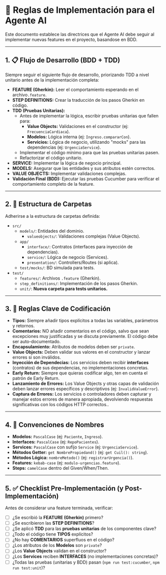 # 🤖 Reglas de Implementación para el Agente AI

Este documento establece las directrices que el Agente AI debe seguir al implementar nuevas features en el proyecto, basandose en BDD.

---

## 1. 📋 Flujo de Desarrollo (BDD + TDD)

Siempre seguir el siguiente flujo de desarrollo, priorizando TDD a nivel unitario antes de la implementación completa:

*   **FEATURE (Gherkin):** Leer el comportamiento esperando en el archivo`.feature`.
*   **STEP DEFINITIONS:** Crear la traducción de los pasos Gherkin en código.
*   **TDD (Pruebas Unitarias):**
    *   Antes de implementar la lógica, escribir pruebas unitarias que fallen para:
        *   **Value Objects:** Validaciones en el constructor (ej: `FrecuenciaCardiaca`).
        *   **Modelos:** Lógica interna (ej: `Ingreso.compararCon`).
        *   **Servicios:** Lógica de negocio, utilizando "mocks" para las dependencias (ej: `UrgenciaService`).
    *   Implementar el código mínimo para que las pruebas unitarias pasen.
    *   Refactorizar el código unitario.
*   **SERVICE:** Implementar la lógica de negocio principal.
*   **MODELS:** Asegurar que las entidades y sus atributos estén correctos.
*   **VALUE OBJECTS:** Implementar validaciones complejas.
*   **Validación Final (BDD):** Ejecutar las pruebas Cucumber para verificar el comportamiento completo de la feature.

---

## 2. 📁 Estructura de Carpetas

Adherirse a la estructura de carpetas definida:

*   `src/`
    *   `models/`: Entidades del dominio.
        *   `valueobjects/`: Validaciones complejas (Value Objects).
    *   `app/`
        *   `interface/`: Contratos (interfaces para inyección de dependencias).
        *   `service/`: Lógica de negocio (Services).
        *   `presentation/`: Controllers/Routes (si aplica).
    *   `test/mocks/`: BD simulada para tests.
*   `test/`
    *   `features/`: Archivos `.feature` (Gherkin).
    *   `step_definitions/`: Implementación de los pasos Gherkin.
    *   `unit/`: **Nueva carpeta para tests unitarios.**

---

## 3. 🔑 Reglas Clave de Codificación

*   **Tipos:** Siempre añadir tipos explícitos a todas las variables, parámetros y retornos.
*   **Comentarios:** NO añadir comentarios en el código, salvo que sean excepciones muy justificadas y se discuta previamente. El código debe ser auto-documentado.
*   **Encapsulamiento:** Atributos de modelos deben ser `private`.
*   **Value Objects:** Deben validar sus valores en el constructor y lanzar errores si son inválidos.
*   **Inyección de Dependecias:** Los servicios deben recibir **interfaces** (contratos) de sus dependencias, no implementaciones concretas.
*   **Early Return:** Siempre que quieras codificar algo, ten en cuenta el patrón de Early Return.
*   **Lanzamiento de Errores:** Los Value Objects y otras capas de validación deben lanzar errores específicos y descriptivos (ej: `InvalidValueError`).
*   **Captura de Errores:** Los servicios o controladores deben capturar y manejar estos errores de manera apropiada, devolviendo respuestas significativas con los códigos HTTP correctos..

---

## 4. 📝 Convenciones de Nombres

*   **Modelos:** `PascalCase` (ej: `Paciente`, `Ingreso`).
*   **Interfaces:** `PascalCase` (ej: `RepoPacientes`).
*   **Services:** `PascalCase` con sufijo `Service` (ej: `UrgenciaService`).
*   **Métodos Getter:** `get NombrePropiedand()` (ej: `get Cuil(): string`).
*   **Métodos Lógica:** `nombreMetodo()` (ej: `registrarUrgencia()`).
*   **Features:** `kebab-case` (ej: `modulo-urgencias.feature`).
*   **Steps:** `camelCase` dentro del Given/When/Then.

---

## 5. ✅ Checklist Pre-Implementación (y Post-Implementación)

Antes de considerar una feature terminada, verificar:

*   [ ] ¿Se escribió la **FEATURE (Gherkin)** primero?
*   [ ] ¿Se escribieron las **STEP DEFINITIONS**?
*   [ ] ¿Se aplicó **TDD** para las **pruebas unitarias** de los componentes clave?
*   [ ] ¿Todo el código tiene **TIPOS** explícitos?
*   [ ] ¿No hay **COMENTARIOS** superfluos en el código?
*   [ ] ¿Los atributos de los **Modelos** son `private`?
*   [ ] ¿Los **Value Objects** validan en el constructor?
*   [ ] ¿Los **Services** reciben **INTERFACES** (no implementaciones concretas)?
*   [ ] ¿Todas las pruebas (unitarias y BDD) pasan (`npm run test:cucumber`, `npm run test:unit`)?
